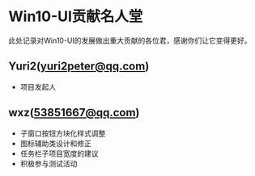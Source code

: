 # Win10-UI贡献名人堂

此处记录对Win10-UI的发展做出重大贡献的各位君，感谢你们让它变得更好。

## Yuri2(yuri2peter@qq.com)

* 项目发起人

## wxz(53851667@qq.com)

* 子窗口按钮方块化样式调整
* 图标辅助类设计和修正
* 任务栏子项目宽度的建议
* 积极参与测试活动